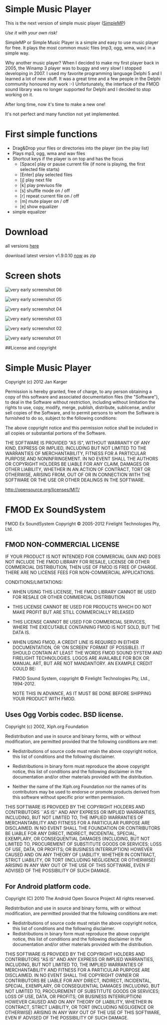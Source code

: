 Simple Music Player
===================

This is the next version of simple music player ([SimpleMP](http://jkarger.de/simple-music-player/))

*Use it with your own risk!*

SimpleMP or Simple Music Player is a simple and easy to use music player for free. It plays the most common music files (mp3, ogg, wma, wav) in a simple way.

Why another music player? When I decided to make my first player back in 2005, the Winamp 3 player was to buggy and very slow! I stopped developing in 2007.
I used my favorite programming language Delphi 5 and I learned a lot of  new stuff. It was a great time and a few people in the Delphi community honoured my work :-)
Unfortunately, the interface of the FMOD sound library was no longer supported for Delphi and I decided to stop working on it.

After long time, now it's time to make a new one!

It's not perfect and many function not yet implemented.

First simple functions
======================

+ Drag&Drop your files or directories into the player (on the play list)
+ Plays mp3, ogg, wma and wav files
+ Shortcut keys if the player is on top and has the focus
	+ [Space] play or pause current file (if none is playing, the first selected file starts)
	+ [Enter] play selected files
	+ [j] play next file
	+ [k] play previuos file
	+ [s] shuffle mode on / off
	+ [r] repeat current file on / off
	+ [m] mute player on / off
	+ [e] show equalizer
+ simple equalizer

Download
========

all versions [here](https://github.com/punker76/simple-music-player/tree/master/dist)  

download latest version v1.9.0.10 [now](https://github.com/punker76/simple-music-player/raw/master/dist/smp_1.9.0.10.zip) as zip  

Screen shots
============

![very early screenshot 06](https://raw.github.com/punker76/simple-music-player/master/screenshots/2013-01-05_23h26_18.png)  

![very early screenshot 05](https://raw.github.com/punker76/simple-music-player/master/screenshots/2012-12-19_21h55_18.png)  

![very early screenshot 04](https://raw.github.com/punker76/simple-music-player/master/screenshots/2012-12-19_21h54_53.png)  

![very early screenshot 03](https://raw.github.com/punker76/simple-music-player/master/screenshots/2012-12-19_14h48_05.png)  

![very early screenshot 02](https://raw.github.com/punker76/simple-music-player/master/screenshots/2012-12-16_17h14_57.png)  

![very early screenshot 01](https://raw.github.com/punker76/simple-music-player/master/screenshots/2012-12-13_23h14_25.png)  

##License and copyright

Simple Music Player
===================

Copyright (c) 2012 Jan Karger

Permission is hereby granted, free of charge, to any person obtaining a copy of this software and associated documentation files (the "Software"), to deal in the Software without restriction, including without limitation the rights to use, copy, modify, merge, publish, distribute, sublicense, and/or sell copies of the Software, and to permit persons to whom the Software is furnished to do so, subject to the following conditions:

The above copyright notice and this permission notice shall be included in all copies or substantial portions of the Software.

THE SOFTWARE IS PROVIDED "AS IS", WITHOUT WARRANTY OF ANY KIND, EXPRESS OR IMPLIED, INCLUDING BUT NOT LIMITED TO THE WARRANTIES OF MERCHANTABILITY, FITNESS FOR A PARTICULAR PURPOSE AND NONINFRINGEMENT. IN NO EVENT SHALL THE AUTHORS OR COPYRIGHT HOLDERS BE LIABLE FOR ANY CLAIM, DAMAGES OR OTHER LIABILITY, WHETHER IN AN ACTION OF CONTRACT, TORT OR OTHERWISE, ARISING FROM, OUT OF OR IN CONNECTION WITH THE SOFTWARE OR THE USE OR OTHER DEALINGS IN THE SOFTWARE.

<http://opensource.org/licenses/MIT/>

FMOD Ex SoundSystem
===================

FMOD Ex SoundSystem Copyright © 2005-2012 Firelight Technologies Pty, Ltd.

FMOD NON-COMMERCIAL LICENSE
------------------------------------
IF YOUR PRODUCT IS NOT INTENDED FOR COMMERCIAL GAIN AND DOES NOT 
INCLUDE THE FMOD LIBRARY FOR RESALE, LICENSE OR OTHER COMMERCIAL 
DISTRIBUTION, THEN USE OF FMOD IS FREE OF CHARGE.  THERE ARE NO 
LICENSE FEES FOR NON-COMMERCIAL APPLICATIONS.

CONDITIONS/LIMITATIONS:
- WHEN USING THIS LICENSE, THE FMOD LIBRARY CANNOT BE USED FOR 
  RESALE OR OTHER COMMERCIAL DISTRIBUTION 
- THIS LICENSE CANNOT BE USED FOR PRODUCTS WHICH DO NOT MAKE 
  PROFIT BUT ARE STILL COMMERCIALLY RELEASED 
- THIS LICENSE CANNOT BE USED FOR COMMERCIAL SERVICES, WHERE THE 
  EXECUTABLE CONTAINING FMOD IS NOT SOLD, BUT THE DATA IS.
- WHEN USING FMOD, A CREDIT LINE IS REQUIRED IN EITHER DOCUMENTATION, 
  OR 'ON SCREEN' FORMAT (IF POSSIBLE). IT SHOULD CONTAIN AT LEAST 
  THE WORDS FMOD SOUND SYSTEM AND FIRELIGHT TECHNOLOGIES. 
  LOGOS ARE AVAILABLE FOR BOX OR MANUAL ART, BUT ARE NOT MANDANTORY. 
  AN EXAMPLE CREDIT COULD BE:
  
  FMOD Sound System, copyright © Firelight Technologies Pty, Ltd., 1994-2012.

  NOTE THIS IN ADVANCE, AS IT MUST BE DONE BEFORE SHIPPING YOUR 
  PRODUCT WITH FMOD.

Uses Ogg Vorbis codec.  BSD license.
------------------------------------
Copyright (c) 2002, Xiph.org Foundation

Redistribution and use in source and binary forms, with or without
modification, are permitted provided that the following conditions
are met:

- Redistributions of source code must retain the above copyright
notice, this list of conditions and the following disclaimer.

- Redistributions in binary form must reproduce the above copyright
notice, this list of conditions and the following disclaimer in the
documentation and/or other materials provided with the distribution.

- Neither the name of the Xiph.org Foundation nor the names of its
contributors may be used to endorse or promote products derived from
this software without specific prior written permission.

THIS SOFTWARE IS PROVIDED BY THE COPYRIGHT HOLDERS AND CONTRIBUTORS
``AS IS'' AND ANY EXPRESS OR IMPLIED WARRANTIES, INCLUDING, BUT NOT
LIMITED TO, THE IMPLIED WARRANTIES OF MERCHANTABILITY AND FITNESS FOR
A PARTICULAR PURPOSE ARE DISCLAIMED.  IN NO EVENT SHALL THE FOUNDATION
OR CONTRIBUTORS BE LIABLE FOR ANY DIRECT, INDIRECT, INCIDENTAL,
SPECIAL, EXEMPLARY, OR CONSEQUENTIAL DAMAGES (INCLUDING, BUT NOT
LIMITED TO, PROCUREMENT OF SUBSTITUTE GOODS OR SERVICES; LOSS OF USE,
DATA, OR PROFITS; OR BUSINESS INTERRUPTION) HOWEVER CAUSED AND ON ANY
THEORY OF LIABILITY, WHETHER IN CONTRACT, STRICT LIABILITY, OR TORT
(INCLUDING NEGLIGENCE OR OTHERWISE) ARISING IN ANY WAY OUT OF THE USE
OF THIS SOFTWARE, EVEN IF ADVISED OF THE POSSIBILITY OF SUCH DAMAGE.

For Android platform code.
--------------------------
Copyright (C) 2010 The Android Open Source Project
All rights reserved.

Redistribution and use in source and binary forms, with or without
modification, are permitted provided that the following conditions
are met:
 * Redistributions of source code must retain the above copyright
   notice, this list of conditions and the following disclaimer.
 * Redistributions in binary form must reproduce the above copyright
   notice, this list of conditions and the following disclaimer in
   the documentation and/or other materials provided with the
   distribution.

THIS SOFTWARE IS PROVIDED BY THE COPYRIGHT HOLDERS AND CONTRIBUTORS
"AS IS" AND ANY EXPRESS OR IMPLIED WARRANTIES, INCLUDING, BUT NOT
LIMITED TO, THE IMPLIED WARRANTIES OF MERCHANTABILITY AND FITNESS
FOR A PARTICULAR PURPOSE ARE DISCLAIMED. IN NO EVENT SHALL THE
COPYRIGHT OWNER OR CONTRIBUTORS BE LIABLE FOR ANY DIRECT, INDIRECT,
INCIDENTAL, SPECIAL, EXEMPLARY, OR CONSEQUENTIAL DAMAGES (INCLUDING,
BUT NOT LIMITED TO, PROCUREMENT OF SUBSTITUTE GOODS OR SERVICES; LOSS
OF USE, DATA, OR PROFITS; OR BUSINESS INTERRUPTION) HOWEVER CAUSED
AND ON ANY THEORY OF LIABILITY, WHETHER IN CONTRACT, STRICT LIABILITY,
OR TORT (INCLUDING NEGLIGENCE OR OTHERWISE) ARISING IN ANY WAY OUT
OF THE USE OF THIS SOFTWARE, EVEN IF ADVISED OF THE POSSIBILITY OF
SUCH DAMAGE.

